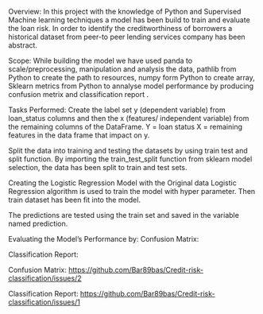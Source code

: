 Overview:
In this project with the knowledge of Python and Supervised Machine learning techniques a model has been build to train and evaluate the loan risk. In order to identify the creditworthiness of borrowers a historical dataset from peer-to peer lending services company has been abstract. 

Scope: 
While building the model we have used panda to scale/preprocessing,  manipulation and analysis the data, pathlib from Python to create the path to resources, numpy form Python to create array, Sklearn metrics from Python to annalyse model performance by producing confusion metrix and classification report .

Tasks Performed:
Create the label set y (dependent variable) from loan_status columns and then the x (features/ independent variable) from the remaining columns of the DataFrame.
Y = loan status
X = remaining features in the data frame that impact on y. 

Split the data into training and testing the datasets by using train test and split function. 
By importing the train_test_split function from sklearn model selection, the data has been split to train and test sets. 

Creating the Logistic Regression Model with the Original data 
Logistic Regression algorithm is used to train the model with hyper parameter. Then train dataset has been fit into the model. 

The predictions are tested using the train set and saved in the variable named prediction. 

Evaluating the Model’s Performance by:
Confusion Matrix:


Classification Report: 

Confusion Matrix:
https://github.com/Bar89bas/Credit-risk-classification/issues/2

Classification Report:
https://github.com/Bar89bas/Credit-risk-classification/issues/1
